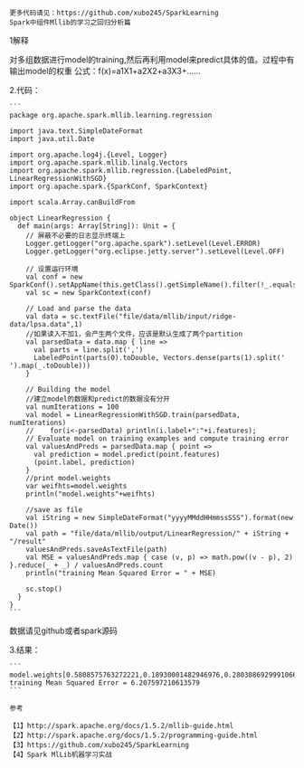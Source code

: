	更多代码请见：https://github.com/xubo245/SparkLearning
	Spark中组件Mllib的学习之回归分析篇
1解释
	
对多组数据进行model的training,然后再利用model来predict具体的值。过程中有输出model的权重 公式：f(x)=a1X1+a2X2+a3X3+......
	
2.代码：
	
	```
	package org.apache.spark.mllib.learning.regression
	
	import java.text.SimpleDateFormat
	import java.util.Date
	
	import org.apache.log4j.{Level, Logger}
	import org.apache.spark.mllib.linalg.Vectors
	import org.apache.spark.mllib.regression.{LabeledPoint, LinearRegressionWithSGD}
	import org.apache.spark.{SparkConf, SparkContext}
	
	import scala.Array.canBuildFrom
	
	object LinearRegression {
	  def main(args: Array[String]): Unit = {
	    // 屏蔽不必要的日志显示终端上
	    Logger.getLogger("org.apache.spark").setLevel(Level.ERROR)
	    Logger.getLogger("org.eclipse.jetty.server").setLevel(Level.OFF)
	
	    // 设置运行环境
	    val conf = new SparkConf().setAppName(this.getClass().getSimpleName().filter(!_.equals('$'))).setMaster("local[4]")
	    val sc = new SparkContext(conf)
	
	    // Load and parse the data
	    val data = sc.textFile("file/data/mllib/input/ridge-data/lpsa.data",1)
	    //如果读入不加1，会产生两个文件，应该是默认生成了两个partition
	    val parsedData = data.map { line =>
	      val parts = line.split(',')
	      LabeledPoint(parts(0).toDouble, Vectors.dense(parts(1).split(' ').map(_.toDouble)))
	    }
	
	    // Building the model
	    //建立model的数据和predict的数据没有分开
	    val numIterations = 100
	    val model = LinearRegressionWithSGD.train(parsedData, numIterations)
	    //    for(i<-parsedData) println(i.label+":"+i.features);
	    // Evaluate model on training examples and compute training error
	    val valuesAndPreds = parsedData.map { point =>
	      val prediction = model.predict(point.features)
	      (point.label, prediction)
	    }
	    //print model.weights
	    var weifhts=model.weights
	    println("model.weights"+weifhts)
	    
	    //save as file
	    val iString = new SimpleDateFormat("yyyyMMddHHmmssSSS").format(new Date())
	    val path = "file/data/mllib/output/LinearRegression/" + iString + "/result"
	    valuesAndPreds.saveAsTextFile(path)
	    val MSE = valuesAndPreds.map { case (v, p) => math.pow((v - p), 2) }.reduce(_ + _) / valuesAndPreds.count
	    println("training Mean Squared Error = " + MSE)
	
	    sc.stop()
	  }
	}
	```
数据请见github或者spark源码
	
3.结果：
	
	```
	model.weights[0.5808575763272221,0.18930001482946976,0.2803086929991066,0.1110834181777876,0.4010473965597895,-0.5603061626684255,-0.5804740464000981,0.8742741176970946]
	training Mean Squared Error = 6.207597210613579
	```
	
	参考

	【1】http://spark.apache.org/docs/1.5.2/mllib-guide.html 
	【2】http://spark.apache.org/docs/1.5.2/programming-guide.html
	【3】https://github.com/xubo245/SparkLearning
	【4】Spark MlLib机器学习实战
